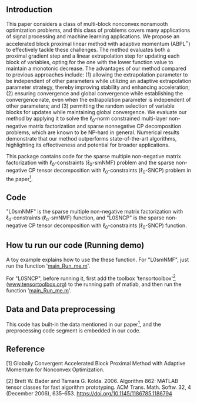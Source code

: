 ## Introduction
This paper considers a class of multi-block nonconvex nonsmooth optimization problems, and this class of problems covers many applications of signal processing and machine learning applications. 
We propose an accelerated block proximal linear method with adaptive momentum (ABPL$^+$) to effectively tackle these challenges.
The method evaluates both a proximal gradient step and a linear extrapolation step for updating each block of variables, opting for the one with the lower function value to maintain a monotonic decrease.
The advantages of our method compared to previous approaches include: 
(1) allowing the extrapolation parameter to be independent of other parameters while utilizing an adaptive extrapolation parameter strategy, thereby improving stability and enhancing acceleration;
(2) ensuring convergence and global convergence while establishing the convergence rate, even when the extrapolation parameter is independent of other parameters; and 
(3) permitting the random selection of variable blocks for updates while maintaining global convergence.
We evaluate our method by applying it to solve the $\ell_0$-norm constrained multi-layer non-negative matrix factorization and sparse nonnegative CP decomposition problems, which are known to be NP-hard in general. 
Numerical results demonstrate that our method outperforms state-of-the-art algorithms, highlighting its effectiveness and potential for broader applications. 

This package contains code for the sparse multiple non-negative matrix factorization with $\ell_0$-constraints ($\ell_0$-smNMF) problem and the sparse non-negative CP tensor decomposition with $\ell_0$-constraints ($\ell_0$-SNCP) problem in the paper[<sup>1</sup>](#refer-id).  

## Code
"L0smNMF" is the sparse multiple non-negative matrix factorization with $\ell_0$-constraints ($\ell_0$-smNMF) function, and "L0SNCP" is the sparse non-negative CP tensor decomposition with $\ell_0$-constraints ($\ell_0$-SNCP) function. 

## How tu run our code (Running demo)
A toy example explains how to use the these function. For "L0smNMF", just run the function '[main_Run_me.m](L0smNMF/main_Run_me.m)'. 

For "L0SNCP", before running it, first add the toolbox 'tensortoolbox'[<sup>2</sup>](#refer-id) (www.tensortoolbox.org) to the running path of matlab, and then run the function '[main_Run_me.m](L0SNCP/main_Run_me.m)'. 

## Data and Data preprocessing
This code has built-in the data mentioned in our paper[<sup>1</sup>](#refer-id), and the preprocessing code segment is embedded in our code.

## Reference
<div id="refer-id"></div>
[1] Globally Convergent Accelerated Block Proximal Method with Adaptive Momentum for Nonconvex Optimization. 

[2] Brett W. Bader and Tamara G. Kolda. 2006. Algorithm 862: MATLAB tensor classes for fast algorithm prototyping. ACM Trans. Math. Softw. 32, 4 (December 2006), 635–653. https://doi.org/10.1145/1186785.1186794
